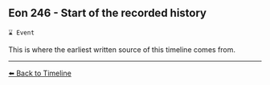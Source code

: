 ## Eon 246 - Start of the recorded history

`⌛ Event`

This is where the earliest written source of this timeline comes from.

----------
[⬅️ Back to Timeline](../timeline/#eon0246)